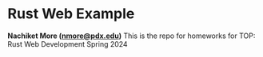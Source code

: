 # Rust Web Example
**Nachiket More (nmore@pdx.edu)** 
This is the repo for homeworks for TOP: Rust Web Development Spring 2024
